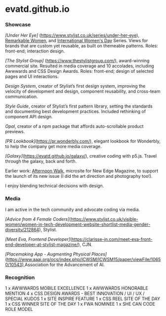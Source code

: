 # evatd.github.io

### Showcase 

*[Under Her Eye]* (https://www.stylist.co.uk/series/under-her-eye), [Remarkable Women](https://www.stylist.co.uk/series/remarkable-women), and [International Women's Day](https://www.stylist.co.uk/series/international-womens-day) Series. Views for brands that are custom yet reusable, as built on themeable patterns. Roles: front-end; interaction design.

*[The Stylist Group]* (https://www.thestylistgroup.com/), award-winning commercial site. Resulted in media coverage and 10 accolades, including Awwwards and CSS Design Awards. Roles: front-end; design of selected pages and UI interactions.

*Design System*, creator of Stylist’s first design system, improving the velocity of development and design, component reusability, and cross-team communication.

*Style Guide*, creator of Stylist’s first pattern library, setting the standards and documenting best development practices. Included rethinking of component API design.

*Opal*, creator of a npm  package that affords auto-scrollable product previews.

*[PR Lookbook]*(https://pr.wonderbly.com/), elegant lookbook for Wonderbly, to help the company get more media coverage.

*[Galaxy]*(https://evatd.github.io/galaxy/), creative coding with p5.js. Travel through the galaxy, back and forth.

Earlier work:
[Afternoon Walk](https://evatd.github.io/afternoon-walk/), microsite for New Edge Magazine, to support the launch of its new issue (I did the art direction and photography too!).
 
I enjoy blending technical decisions with design.

### Media

I am active in the tech community and advocate coding via media.

*[Advice from 4 Female Coders]*(https://www.stylist.co.uk/visible-women/women-in-tech-development-website-shortlist-media-gender-diversity/212864), Stylist.

*[Meet Eva, Frontend Developer]*(https://clarisse-jn.com/meet-eva-front-end-developer-at-stylist-magazine/), CJN.

*[Placemaking App - Augmenting Physical Places]*(https://www.aaai.org/ocs/index.php/ICWSM/ICWSM15/paper/viewFile/10650/10543),Association for the Advancement of AI.


### Recognition
1 x AWWWARDS MOBILE EXCELLENCE
1 x AWWWARDS HONORABLE MENTION
4 x CSS DESIGN AWARDS - BEST INNOVATION / UI / UX / SPECIAL KUDOS
1 x SITE INSPIRE FEATURE
1 x CSS REEL SITE OF THE DAY
1 x CSS WINNER SITE OF THE DAY
1 x FWA NOMINEE
1 x SHE CAN CODE ROLE MODEL
